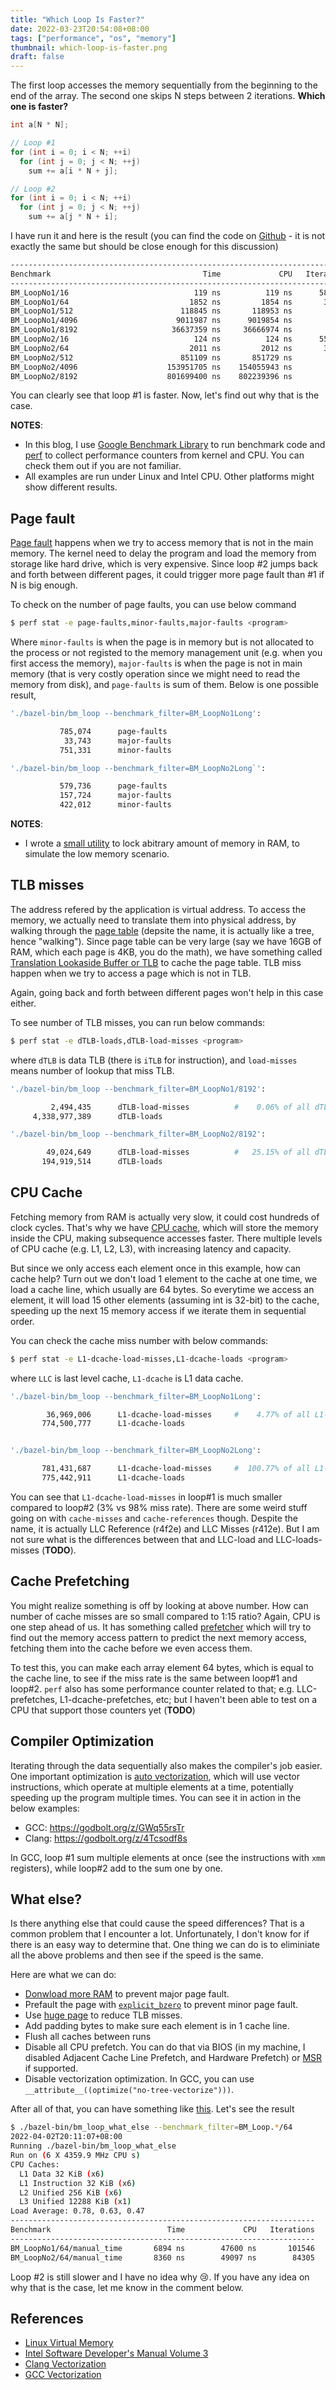 ```yaml
---
title: "Which Loop Is Faster?"
date: 2022-03-23T20:54:08+08:00
tags: ["performance", "os", "memory"]
thumbnail: which-loop-is-faster.png
draft: false
---
```


The first loop accesses the memory sequentially from the beginning to the end of the array. The second one skips N steps between 2 iterations. **Which one is faster?**

<!--more-->

```cpp
int a[N * N];

// Loop #1
for (int i = 0; i < N; ++i)
  for (int j = 0; j < N; ++j)
    sum += a[i * N + j];

// Loop #2
for (int i = 0; i < N; ++i)
  for (int j = 0; j < N; ++j)
    sum += a[j * N + i];
```

I have run it and here is the result (you can find the code on [Github](https://github.com/hgminh95/which_loop_is_faster) - it is not exactly the same but should be close enough for this discussion)

```bash
----------------------------------------------------------------------------
Benchmark                                  Time             CPU   Iterations
----------------------------------------------------------------------------
BM_LoopNo1/16                            119 ns          119 ns      5831556
BM_LoopNo1/64                           1852 ns         1854 ns       377141
BM_LoopNo1/512                        118845 ns       118953 ns         5832
BM_LoopNo1/4096                      9011987 ns      9019854 ns           80
BM_LoopNo1/8192                     36637359 ns     36666974 ns           18
BM_LoopNo2/16                            124 ns          124 ns      5577102
BM_LoopNo2/64                           2011 ns         2012 ns       349585
BM_LoopNo2/512                        851109 ns       851729 ns          810
BM_LoopNo2/4096                    153951705 ns    154055943 ns            4
BM_LoopNo2/8192                    801699400 ns    802239396 ns            1
```

You can clearly see that loop #1 is faster. Now, let's find out why that is the case.

**NOTES**:

- In this blog, I use [Google Benchmark Library](https://github.com/google/benchmark) to run benchmark code and [perf](https://perf.wiki.kernel.org/index.php/Main_Page) to collect performance counters from kernel and CPU. You can check them out if you are not familiar.
- All examples are run under Linux and Intel CPU. Other platforms might show different results.

## Page fault

[Page fault](https://en.wikipedia.org/wiki/Page_fault) happens when we try to access memory that is not in the main memory. The kernel need to delay the program and load the memory from storage like hard drive, which is very expensive. Since loop #2 jumps back and forth between different pages, it could trigger more page fault than #1 if N is big enough.

To check on the number of page faults, you can use below command

```bash
$ perf stat -e page-faults,minor-faults,major-faults <program>
```

Where `minor-faults` is when the page is in memory but is not allocated to the process or not registed to the memory management unit (e.g. when you first access the memory), `major-faults` is when the page is not in main memory (that is very costly operation since we might need to read the memory from disk), and `page-faults` is sum of them. Below is one possible result,

```bash
'./bazel-bin/bm_loop --benchmark_filter=BM_LoopNo1Long':

           785,074      page-faults
            33,743      major-faults
           751,331      minor-faults

'./bazel-bin/bm_loop --benchmark_filter=BM_LoopNo2Long`':

           579,736      page-faults
           157,724      major-faults
           422,012      minor-faults
```

**NOTES**:
- I wrote a [small utility](https://github.com/hgminh95/which_loop_is_faster/blob/master/lock_mem.cpp) to lock abitrary amount of memory in RAM, to simulate the low memory scenario.

## TLB misses

The address refered by the application is virtual address. To access the memory, we actually need to translate them into physical address, by walking through the [page table](https://en.wikipedia.org/wiki/Page_tabl) (depsite the name, it is actually like a tree, hence "walking"). Since page table can be very large (say we have 16GB of RAM, which each page is 4KB, you do the math), we have something called [Translation Lookaside Buffer or TLB](https://en.wikipedia.org/wiki/Translation_lookaside_buffer) to cache the page table. TLB miss happen when we try to access a page which is not in TLB.

Again, going back and forth between different pages won't help in this case either.

To see number of TLB misses, you can run below commands:

```bash
$ perf stat -e dTLB-loads,dTLB-load-misses <program>
```

where `dTLB` is data TLB (there is `iTLB` for instruction), and `load-misses` means number of lookup that miss TLB.

```bash
'./bazel-bin/bm_loop --benchmark_filter=BM_LoopNo1/8192':

         2,494,435      dTLB-load-misses          #    0.06% of all dTLB cache hits 
     4,338,977,389      dTLB-loads

'./bazel-bin/bm_loop --benchmark_filter=BM_LoopNo2/8192':

        49,024,649      dTLB-load-misses          #   25.15% of all dTLB cache hits 
       194,919,514      dTLB-loads
```

## CPU Cache

Fetching memory from RAM is actually very slow, it could cost hundreds of clock cycles. That's why we have [CPU cache](https://en.wikipedia.org/wiki/CPU_cache), which will store the memory inside the CPU, making subsequence accesses faster. There multiple levels of CPU cache (e.g. L1, L2, L3), with increasing latency and capacity.

But since we only access each element once in this example, how can cache help? Turn out we don't load 1 element to the cache at one time, we load a cache line, which usually are 64 bytes. So everytime we access an element, it will load 15 other elements (assuming int is 32-bit) to the cache, speeding up the next 15 memory access if we iterate them in sequential order.

You can check the cache miss number with below commands:

```bash
$ perf stat -e L1-dcache-load-misses,L1-dcache-loads <program>
```

where `LLC` is last level cache, `L1-dcache` is L1 data cache.


```bash
'./bazel-bin/bm_loop --benchmark_filter=BM_LoopNo1Long':

        36,969,006      L1-dcache-load-misses     #    4.77% of all L1-dcache hits  
       774,500,777      L1-dcache-loads


'./bazel-bin/bm_loop --benchmark_filter=BM_LoopNo2Long':

       781,431,687      L1-dcache-load-misses     #  100.77% of all L1-dcache hits  
       775,442,911      L1-dcache-loads
```

You can see that `L1-dcache-load-misses` in loop#1 is much smaller compared to loop#2 (3% vs 98% miss rate). There are some weird stuff going on with `cache-misses` and `cache-references` though. Despite the name, it is actually LLC Reference (r4f2e) and LLC Misses (r412e). But I am not sure what is the differences between that and LLC-load and LLC-loads-misses (**TODO**).

## Cache Prefetching

You might realize something is off by looking at above number. How can number of cache misses are so small compared to 1:15 ratio? Again, CPU is one step ahead of us. It has something called [prefetcher](https://en.wikipedia.org/wiki/Cache_prefetching) which will try to find out the memory access pattern to predict the next memory access, fetching them into the cache before we even access them.

To test this, you can make each array element 64 bytes, which is equal to the cache line, to see if the miss rate is the same between loop#1 and loop#2. `perf` also has some performance counter related to that; e.g. LLC-prefetches, L1-dcache-prefetches, etc; but I haven't been able to test on a CPU that support those counters yet (**TODO**)

## Compiler Optimization

Iterating through the data sequentially also makes the compiler's job easier. One important optimization is [auto vectorization](https://en.wikipedia.org/wiki/Automatic_vectorization), which will use vector instructions, which operate at multiple elements at a time, potentially speeding up the program multiple times. You can see it in action in the below examples:

- GCC: https://godbolt.org/z/GWq55rsTr
- Clang: https://godbolt.org/z/4Tcsodf8s

In GCC, loop #1 sum multiple elements at once (see the instructions with `xmm` registers), while loop#2 add to the sum one by one.

## What else?

Is there anything else that could cause the speed differences? That is a common problem that I encounter a lot. Unfortunately, I don't know for if there is an easy way to determine that. One thing we can do is to eliminiate all the above problems and then see if the speed is the same.

Here are what we can do:

- [Donwload more RAM](https://downloadmoreram.com/) to prevent major page fault.
- Prefault the page with [`explicit_bzero`](https://man7.org/linux/man-pages/man3/bzero.3.html) to prevent minor page fault.
- Use [huge page](https://www.kernel.org/doc/html/latest/admin-guide/mm/hugetlbpage.html) to reduce TLB misses.
- Add padding bytes to make sure each element is in 1 cache line.
- Flush all caches between runs
- Disable all CPU prefetch. You can do that via BIOS (in my machine, I disabled Adjacent Cache Line Prefetch, and Hardware Prefetch) or [MSR](https://en.wikipedia.org/wiki/Model-specific_register) if supported.
- Disable vectorization optimization. In GCC, you can use `__attribute__((optimize("no-tree-vectorize")))`.

After all of that, you can have something like [this](https://github.com/hgminh95/which_loop_is_faster/blob/master/loop_what_else.cpp). Let's see the result

```bash
$ ./bazel-bin/bm_loop_what_else --benchmark_filter=BM_Loop.*/64
2022-04-02T20:11:07+08:00
Running ./bazel-bin/bm_loop_what_else
Run on (6 X 4359.9 MHz CPU s)
CPU Caches:
  L1 Data 32 KiB (x6)
  L1 Instruction 32 KiB (x6)
  L2 Unified 256 KiB (x6)
  L3 Unified 12288 KiB (x1)
Load Average: 0.78, 0.63, 0.47
--------------------------------------------------------------------
Benchmark                          Time             CPU   Iterations
--------------------------------------------------------------------
BM_LoopNo1/64/manual_time       6894 ns        47600 ns       101546
BM_LoopNo2/64/manual_time       8360 ns        49097 ns        84305
```

Loop #2 is still slower and I have no idea why 😢. If you have any idea on why that is the case, let me know in the comment below.

## References

- [Linux Virtual Memory](https://docs.kernel.org/vm/index.html)
- [Intel Software Developer's Manual Volume 3](https://www.intel.com/content/dam/www/public/us/en/documents/manuals/64-ia-32-architectures-software-developer-system-programming-manual-325384.pdf)
- [Clang Vectorization](https://llvm.org/docs/Vectorizers.html)
- [GCC Vectorization](http://gcc.gnu.org/projects/tree-ssa/vectorization.html)
